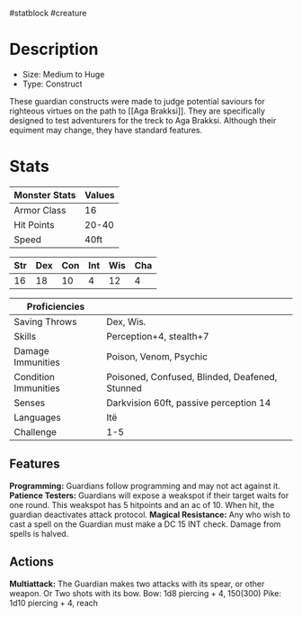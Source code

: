 #statblock #creature
# Description
- Size: Medium to Huge
- Type: Construct

These guardian constructs were made to judge potential saviours for righteous virtues on the path to [[Aga Brakksi]].
They are specifically designed to test adventurers for the treck to Aga Brakksi.
Although their equiment may change, they have standard features.

# Stats
| Monster Stats | Values |
| ------------- | ------ |
| Armor Class   | 16     |
| Hit Points    | 20-40  |
| Speed         | 40ft   | 

| Str | Dex | Con | Int | Wis | Cha |
| --- | --- | --- | --- | --- | --- |
| 16  | 18  | 10  | 4   | 12  | 4   |

| Proficiencies        |                                                |
| -------------------- | ---------------------------------------------- |
| Saving Throws        | Dex, Wis.                                      |
| Skills               | Perception+4, stealth+7                        | 
| Damage Immunities    | Poison, Venom, Psychic                         |
| Condition Immunities | Poisoned, Confused, Blinded, Deafened, Stunned |
| Senses               | Darkvision 60ft, passive perception 14         |
| Languages            | Itë                                            |
| Challenge            | 1-5                                            |

## Features
**Programming:** Guardians follow programming and may not act against it.
**Patience Testers:** Guardians will expose a weakspot if their target waits for one round. This weakspot has 5 hitpoints and an ac of 10. When hit, the guardian deactivates attack protocol.
**Magical Resistance:** Any who wish to cast a spell on the Guardian must make a DC 15 INT check. Damage from spells is halved.

## Actions
**Multiattack:** The Guardian makes two attacks with its spear, or other weapon. Or Two shots with its bow.
Bow: 1d8 piercing + 4, 150(300)
Pike: 1d10 piercing + 4, reach

